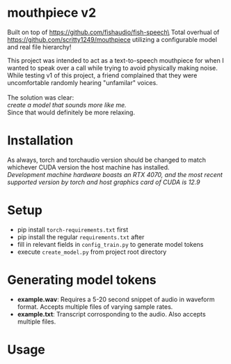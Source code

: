 # mouthpiece v2
Built on top of https://github.com/fishaudio/fish-speech\
Total overhual of https://github.com/scritty1249/mouthpiece utilizing a configurable model and real file hierarchy!

This project was intended to act as a text-to-speech mouthpiece for when I wanted to speak over a call while trying to avoid physically making noise.\
While testing v1 of this project, a friend complained that they were uncomfortable randomly hearing "unfamilar" voices.\
<br/>
The solution was clear:\
*create a model that sounds more like me.*\
Since that would definitely be more relaxing.

# Installation
As always, torch and torchaudio version should be changed to match whichever CUDA version the host machine has installed.\
*Development machine hardware boasts an RTX 4070, and the most recent supported version by torch and host graphics card of CUDA is 12.9*

# Setup
- pip install `torch-requirements.txt` first
- pip install the regular `requirements.txt` after
- fill in relevant fields in `config_train.py` to generate model tokens
- execute `create_model.py` from project root directory

# Generating model tokens
- __example.wav__: Requires a 5-20 second snippet of audio in waveform format. Accepts multiple files of varying sample rates.
- __example.txt__: Transcript corrosponding to the audio. Also accepts multiple files.

# Usage